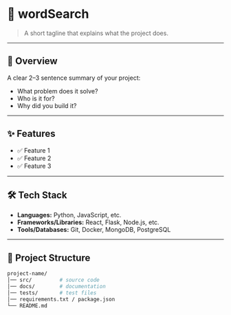 # 🚀 wordSearch

> A short tagline that explains what the project does.

---

## 📖 Overview
A clear 2–3 sentence summary of your project:
- What problem does it solve?  
- Who is it for?  
- Why did you build it?

---

## ✨ Features
- ✅ Feature 1
- ✅ Feature 2
- ✅ Feature 3

---

## 🛠️ Tech Stack
- **Languages:** Python, JavaScript, etc.  
- **Frameworks/Libraries:** React, Flask, Node.js, etc.  
- **Tools/Databases:** Git, Docker, MongoDB, PostgreSQL  

---

## 📂 Project Structure
```bash
project-name/
│── src/         # source code
│── docs/        # documentation
│── tests/       # test files
│── requirements.txt / package.json
└── README.md
